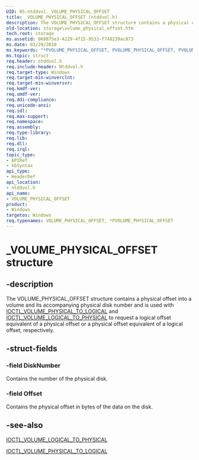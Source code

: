 ```yaml
---
UID: NS:ntddvol._VOLUME_PHYSICAL_OFFSET
title: _VOLUME_PHYSICAL_OFFSET (ntddvol.h)
description: The VOLUME_PHYSICAL_OFFSET structure contains a physical offset into a volume and its accompanying physical disk number and is used with IOCTL_VOLUME_PHYSICAL_TO_LOGICAL and IOCTL_VOLUME_LOGICAL_TO_PHYSICAL to request a logical offset equivalent of a physical offset or a physical offset equivalent of a logical offset, respectively.
old-location: storage\volume_physical_offset.htm
tech.root: storage
ms.assetid: 068875e3-4229-4f15-9533-f740239ac873
ms.date: 03/29/2018
ms.keywords: "*PVOLUME_PHYSICAL_OFFSET, PVOLUME_PHYSICAL_OFFSET, PVOLUME_PHYSICAL_OFFSET structure pointer [Storage Devices], VOLUME_PHYSICAL_OFFSET, VOLUME_PHYSICAL_OFFSET structure [Storage Devices], _VOLUME_PHYSICAL_OFFSET, ntddvol/PVOLUME_PHYSICAL_OFFSET, ntddvol/VOLUME_PHYSICAL_OFFSET, storage.volume_physical_offset, structs-volumemgr_e42e629d-ed2f-49f3-a669-d2547d46eaa6.xml"
ms.topic: struct
req.header: ntddvol.h
req.include-header: Ntddvol.h
req.target-type: Windows
req.target-min-winverclnt: 
req.target-min-winversvr: 
req.kmdf-ver: 
req.umdf-ver: 
req.ddi-compliance: 
req.unicode-ansi: 
req.idl: 
req.max-support: 
req.namespace: 
req.assembly: 
req.type-library: 
req.lib: 
req.dll: 
req.irql: 
topic_type:
- APIRef
- kbSyntax
api_type:
- HeaderDef
api_location:
- ntddvol.h
api_name:
- VOLUME_PHYSICAL_OFFSET
product:
- Windows
targetos: Windows
req.typenames: VOLUME_PHYSICAL_OFFSET, *PVOLUME_PHYSICAL_OFFSET
---
```


# _VOLUME_PHYSICAL_OFFSET structure


## -description


The VOLUME_PHYSICAL_OFFSET structure contains a physical offset into a volume and its accompanying physical disk number and is used with <a href="https://docs.microsoft.com/windows-hardware/drivers/ddi/content/ntddvol/ni-ntddvol-ioctl_volume_physical_to_logical">IOCTL_VOLUME_PHYSICAL_TO_LOGICAL</a> and <a href="https://docs.microsoft.com/windows-hardware/drivers/ddi/content/ntddvol/ni-ntddvol-ioctl_volume_logical_to_physical">IOCTL_VOLUME_LOGICAL_TO_PHYSICAL</a> to request a logical offset equivalent of a physical offset or a physical offset equivalent of a logical offset, respectively.


## -struct-fields




### -field DiskNumber

Contains the number of the physical disk. 


### -field Offset

Contains the physical offset in bytes of the data on the disk. 


## -see-also




<a href="https://docs.microsoft.com/windows-hardware/drivers/ddi/content/ntddvol/ni-ntddvol-ioctl_volume_logical_to_physical">IOCTL_VOLUME_LOGICAL_TO_PHYSICAL</a>



<a href="https://docs.microsoft.com/windows-hardware/drivers/ddi/content/ntddvol/ni-ntddvol-ioctl_volume_physical_to_logical">IOCTL_VOLUME_PHYSICAL_TO_LOGICAL</a>
 

 

